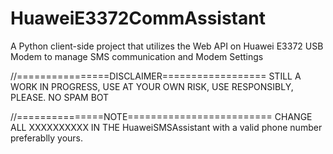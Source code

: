 # HuaweiE3372CommAssistant
A Python client-side project that utilizes the Web API on Huawei E3372 USB Modem to manage SMS communication and Modem Settings

//================DISCLAIMER==================
STILL A WORK IN PROGRESS, USE AT YOUR OWN RISK, USE RESPONSIBLY, PLEASE. NO SPAM BOT

//===============NOTE=========================
CHANGE ALL XXXXXXXXXX IN THE HuaweiSMSAssistant with a valid phone number preferablly yours.
